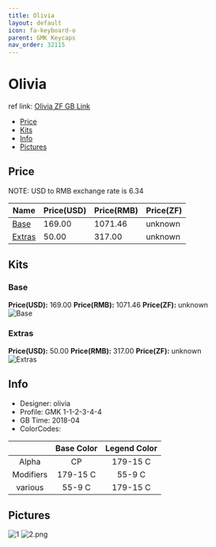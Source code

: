 ```yaml
---
title: Olivia
layout: default
icon: fa-keyboard-o
parent: GMK Keycaps
nav_order: 32115
---
```


# Olivia

ref link: [Olivia ZF GB Link](http://www.zfrontier.com/m/3543)

* [Price](#price)
* [Kits](#kits)
* [Info](#info)
* [Pictures](#pictures)


## Price  
NOTE: USD to RMB exchange rate is 6.34

| Name          | Price(USD)    |  Price(RMB) |  Price(ZF) |
| ------------- | ------------- |  ---------- |  --------- |
|[Base](#base)|169.00|1071.46|unknown|
|[Extras](#extras)|50.00|317.00|unknown|


## Kits
### Base
**Price(USD):** 169.00    **Price(RMB):** 1071.46    **Price(ZF):** unknown    
<img src="{{ 'assets/images/gmk-keycaps/olivia/kits_pics/base.jpg' | relative_url }}" alt="Base" class="image featured">

### Extras
**Price(USD):** 50.00    **Price(RMB):** 317.00    **Price(ZF):** unknown    
<img src="{{ 'assets/images/gmk-keycaps/olivia/kits_pics/extras.jpg' | relative_url }}" alt="Extras" class="image featured">


## Info
* Designer: olivia
* Profile: GMK 1-1-2-3-4-4
* GB Time: 2018-04
* ColorCodes: 

||Base Color      | Legend Color
| :-------------: | :-------------: | :------------:
|Alpha|CP|179-15 C
|Modifiers|179-15 C|55-9 C
|various|55-9 C|179-15 C


## Pictures
<img src="{{ 'assets/images/gmk-keycaps/olivia/rendering_pics/1.jpg' | relative_url }}" alt="1" class="image featured">
<img src="{{ 'assets/images/gmk-keycaps/olivia/rendering_pics/2.png' | relative_url }}" alt="2.png" class="image featured">
